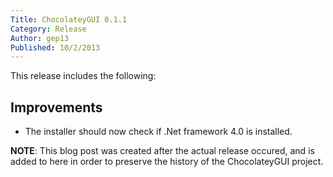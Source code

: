 ```yaml
---
Title: ChocolateyGUI 0.1.1
Category: Release
Author: gep13
Published: 10/2/2013
---
```


This release includes the following:

## Improvements

- The installer should now check if .Net framework 4.0 is installed.

**NOTE**:  This blog post was created after the actual release occured, and is added to here in order to preserve the history of the ChocolateyGUI project.